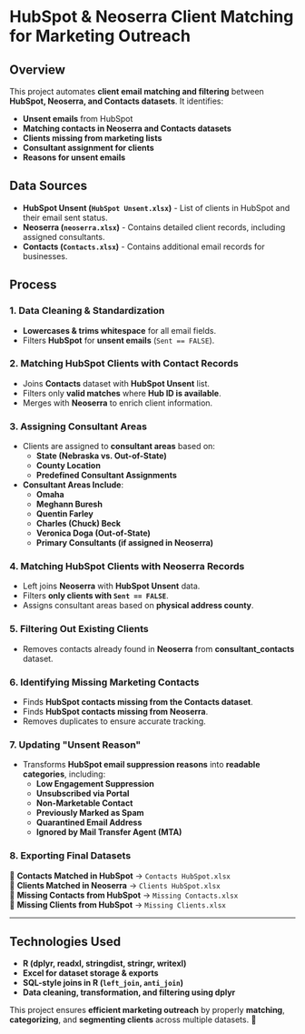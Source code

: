 # HubSpot & Neoserra Client Matching for Marketing Outreach

## Overview
This project automates **client email matching and filtering** between **HubSpot, Neoserra, and Contacts datasets**. It identifies:
- **Unsent emails** from HubSpot
- **Matching contacts in Neoserra and Contacts datasets**
- **Clients missing from marketing lists**
- **Consultant assignment for clients**
- **Reasons for unsent emails**

## Data Sources
- **HubSpot Unsent (`HubSpot Unsent.xlsx`)** - List of clients in HubSpot and their email sent status.
- **Neoserra (`neoserra.xlsx`)** - Contains detailed client records, including assigned consultants.
- **Contacts (`Contacts.xlsx`)** - Contains additional email records for businesses.

## Process

### 1. Data Cleaning & Standardization
- **Lowercases & trims whitespace** for all email fields.
- Filters **HubSpot** for **unsent emails** (`Sent == FALSE`).

### 2. Matching HubSpot Clients with Contact Records
- Joins **Contacts** dataset with **HubSpot Unsent** list.
- Filters only **valid matches** where **Hub ID is available**.
- Merges with **Neoserra** to enrich client information.

### 3. Assigning Consultant Areas
- Clients are assigned to **consultant areas** based on:
  - **State (Nebraska vs. Out-of-State)**
  - **County Location**
  - **Predefined Consultant Assignments**
- **Consultant Areas Include**:
  - **Omaha**
  - **Meghann Buresh**
  - **Quentin Farley**
  - **Charles (Chuck) Beck**
  - **Veronica Doga (Out-of-State)**
  - **Primary Consultants (if assigned in Neoserra)**

### 4. Matching HubSpot Clients with Neoserra Records
- Left joins **Neoserra** with **HubSpot Unsent** data.
- Filters **only clients with `Sent == FALSE`**.
- Assigns consultant areas based on **physical address county**.

### 5. Filtering Out Existing Clients
- Removes contacts already found in **Neoserra** from **consultant_contacts** dataset.

### 6. Identifying Missing Marketing Contacts
- Finds **HubSpot contacts missing from the Contacts dataset**.
- Finds **HubSpot contacts missing from Neoserra**.
- Removes duplicates to ensure accurate tracking.

### 7. Updating "Unsent Reason"
- Transforms **HubSpot email suppression reasons** into **readable categories**, including:
  - **Low Engagement Suppression**
  - **Unsubscribed via Portal**
  - **Non-Marketable Contact**
  - **Previously Marked as Spam**
  - **Quarantined Email Address**
  - **Ignored by Mail Transfer Agent (MTA)**

### 8. Exporting Final Datasets
📌 **Contacts Matched in HubSpot** → `Contacts HubSpot.xlsx`  
📌 **Clients Matched in Neoserra** → `Clients HubSpot.xlsx`  
📌 **Missing Contacts from HubSpot** → `Missing Contacts.xlsx`  
📌 **Missing Clients from HubSpot** → `Missing Clients.xlsx`  

---

## Technologies Used
- **R (dplyr, readxl, stringdist, stringr, writexl)**
- **Excel for dataset storage & exports**
- **SQL-style joins in R (`left_join`, `anti_join`)**
- **Data cleaning, transformation, and filtering using dplyr**

This project ensures **efficient marketing outreach** by properly **matching**, **categorizing**, and **segmenting clients** across multiple datasets. 🚀

